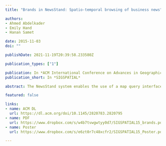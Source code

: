 ```yaml
---
title: "Brands in NewsStand: Spatio-temporal browsing of business news"

authors:
- Ahmed Abdelkader
- Emily Hand
- Hanan Samet

date: 2015-11-03
doi: ""

publishDate: 2021-11-19T20:39:58.233580Z

publication_types: ["1"]

publication: In *ACM International Conference on Advances in Geographic Information Systems*
publication_short: In *SIGSPATIAL*

abstract: The NewsStand system enables the use of a map query interface to retrieve news articles associated with the principal locations that they mention collected as a result of monitoring the output of over 10,000 RSS news feeds, made available within minutes of publication. NewsStand has been enhanced to allow using the map query interface to access other information associated with the articles such as photos and videos, as well as names of people and diseases mentioned in these articles. Here we report on our efforts to enhance NewsStand to display the names of brands and to the articles mentioning them. The challenges in identifying interesting brand mentions are discussed.

featured: false

links:
- name: ACM DL
  url: https://dl.acm.org/doi/10.1145/2820783.2820795
- name: PDF
  url: https://www.dropbox.com/s/w4b7tvwgwtyy0d7/SIGSPATIAL15_brands.pdf
- name: Poster
  url: https://www.dropbox.com/s/e6zt0r7c48xcfr2/SIGSPATIAL15_Poster.pdf

---
```


